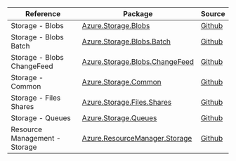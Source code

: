 | Reference | Package | Source |
|---|---|---|
|Storage - Blobs|[Azure.Storage.Blobs](https://www.nuget.org/packages/Azure.Storage.Blobs)|[Github](https://github.com/Azure/azure-sdk-for-net/blob/main/sdk/storage/Azure.Storage.Blobs)|
|Storage - Blobs Batch|[Azure.Storage.Blobs.Batch](https://www.nuget.org/packages/Azure.Storage.Blobs.Batch)|[Github](https://github.com/Azure/azure-sdk-for-net/blob/main/sdk/storage/Azure.Storage.Blobs.Batch)|
|Storage - Blobs ChangeFeed|[Azure.Storage.Blobs.ChangeFeed](https://www.nuget.org/packages/Azure.Storage.Blobs.ChangeFeed)|[Github](https://github.com/Azure/azure-sdk-for-net/blob/main/sdk/storage/Azure.Storage.Blobs.ChangeFeed)|
|Storage - Common|[Azure.Storage.Common](https://www.nuget.org/packages/Azure.Storage.Common)|[Github](https://github.com/Azure/azure-sdk-for-net/blob/main/sdk/storage/Azure.Storage.Common)|
|Storage - Files Shares|[Azure.Storage.Files.Shares](https://www.nuget.org/packages/Azure.Storage.Files.Shares)|[Github](https://github.com/Azure/azure-sdk-for-net/blob/main/sdk/storage/Azure.Storage.Files.Shares)|
|Storage - Queues|[Azure.Storage.Queues](https://www.nuget.org/packages/Azure.Storage.Queues)|[Github](https://github.com/Azure/azure-sdk-for-net/blob/main/sdk/storage/Azure.Storage.Queues)|
|Resource Management - Storage|[Azure.ResourceManager.Storage](https://www.nuget.org/packages/Azure.ResourceManager.Storage)|[Github](https://github.com/Azure/azure-sdk-for-net/blob/main/sdk/storage/Azure.ResourceManager.Storage)|
